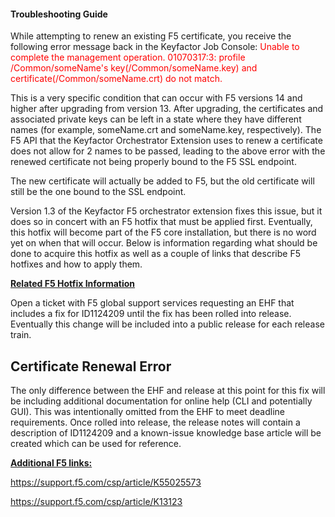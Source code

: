 #### Troubleshooting Guide

While attempting to renew an existing F5 certificate, you receive the following error message back in the Keyfactor Job Console: <span style="color:red">Unable to complete the management operation. 01070317:3: profile /Common/someName's key(/Common/someName.key) and certificate(/Common/someName.crt) do not match.</span>

This is a very specific condition that can occur with F5 versions 14 and higher after upgrading from version 13.  After upgrading, the certificates and associated private keys can be left in a state where they have different names (for example, someName.crt and someName.key, respectively).  The F5 API that the Keyfactor Orchestrator Extension uses to renew a certificate does not allow for 2 names to be passed, leading to the above error with the renewed certificate not being properly bound to the F5 SSL endpoint.

The new certificate will actually be added to F5, but the old certificate will still be the one bound to the SSL endpoint.

Version 1.3 of the Keyfactor F5 orchestrator extension fixes this issue, but it does so in concert with an F5 hotfix that must be applied first.  Eventually, this hotfix will become part of the F5 core installation, but there is no word yet on when that will occur.  Below is information regarding what should be done to acquire this hotfix as well as a couple of links that describe F5 hotfixes and how to apply them.

<b><u>Related F5 Hotfix Information</u></b>

Open a ticket with F5 global support services requesting an EHF that includes a fix for ID1124209 until the fix has been rolled into release.  Eventually this change will be included into a public release for each release train.

## Certificate Renewal Error

The only difference between the EHF and release at this point for this fix will be including additional documentation for online help (CLI and potentially GUI).  This was intentionally omitted from the EHF to meet deadline requirements.  Once rolled into release, the release notes will contain a description of ID1124209 and a known-issue knowledge base article will be created which can be used for reference.

<b><u>Additional F5 links:</u></b>

https://support.f5.com/csp/article/K55025573

https://support.f5.com/csp/article/K13123
